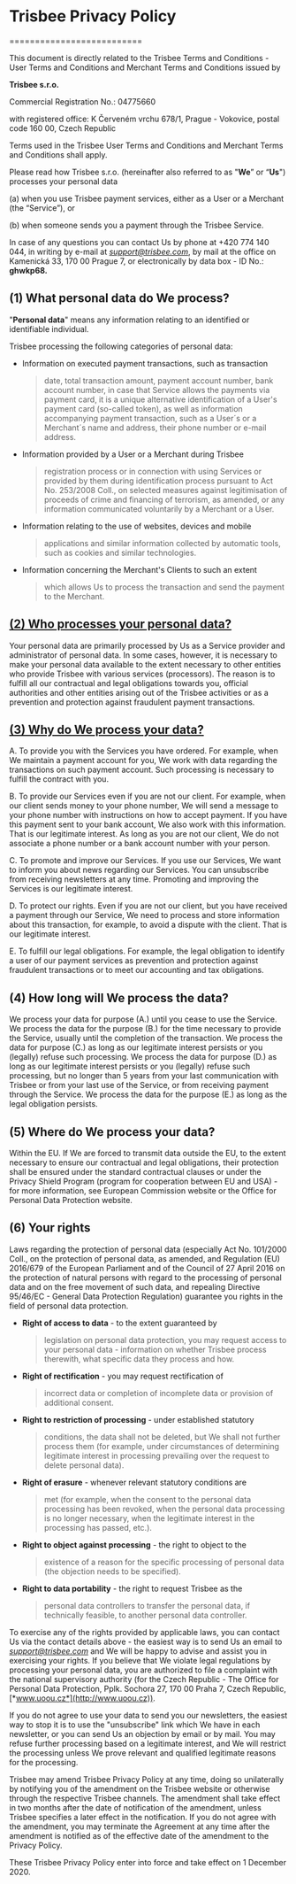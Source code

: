 # Trisbee Privacy Policy
==========================

This document is directly related to the Trisbee Terms and Conditions -
User Terms and Conditions and Merchant Terms and Conditions issued by

**Trisbee s.r.o.**

Commercial Registration No.: 04775660

with registered office: K Červeném vrchu 678/1, Prague - Vokovice,
postal code 160 00, Czech Republic

Terms used in the Trisbee User Terms and Conditions and Merchant Terms
and Conditions shall apply.

Please read how Trisbee s.r.o. (hereinafter also referred to as "**We**”
or “**Us**") processes your personal data

\(a) when you use Trisbee payment services, either as a User or a
Merchant (the “Service”), or

\(b) when someone sends you a payment through the Trisbee Service.

In case of any questions you can contact Us by phone at +420 774 140
044, in writing by e-mail at
[*support@trisbee.com*](mailto:support@trisbee.com), by mail at the
office on Kamenická 33, 170 00 Prague 7, or electronically by data box -
ID No.: **ghwkp68.**

**(1) What personal data do We process?**
-----------------------------------------

"**Personal data**" means any information relating to an identified or
identifiable individual.

Trisbee processing the following categories of personal data:

-   Information on executed payment transactions, such as transaction
    > date, total transaction amount, payment account number, bank
    > account number, in case that Service allows the payments via
    > payment card, it is a unique alternative identification of a
    > User's payment card (so-called token), as well as information
    > accompanying payment transaction, such as a User´s or a Merchant´s
    > name and address, their phone number or e-mail address.

-   Information provided by a User or a Merchant during Trisbee
    > registration process or in connection with using Services or
    > provided by them during identification process pursuant to Act No.
    > 253/2008 Coll., on selected measures against legitimisation of
    > proceeds of crime and financing of terrorism, as amended, or any
    > information communicated voluntarily by a Merchant or a User.

<!-- -->

-   Information relating to the use of websites, devices and mobile
    > applications and similar information collected by automatic tools,
    > such as cookies and similar technologies.

-   Information concerning the Merchant's Clients to such an extent
    > which allows Us to process the transaction and send the payment to
    > the Merchant.

<a name="who"></a>

[**(2) Who processes your personal data?**](#who)
-----------------------------------------

Your personal data are primarily processed by Us as a Service provider
and administrator of personal data. In some cases, however, it is
necessary to make your personal data available to the extent necessary
to other entities who provide Trisbee with various services
(processors). The reason is to fulfill all our contractual and legal
obligations towards you, official authorities and other entities arising
out of the Trisbee activities or as a prevention and protection against
fraudulent payment transactions.

<a name="why"></a>

[**(3) Why do We process your data?**](#why)
------------------------------------

A.  To provide you with the Services you have ordered. For example, when
We maintain a payment account for you, We work with data regarding
the transactions on such payment account. Such processing is
necessary to fulfill the contract with you.

B.  To provide our Services even if you are not our client. For example,
when our client sends money to your phone number, We will send a
message to your phone number with instructions on how to
accept payment. If you have this payment sent to your bank account,
We also work with this information. That is our legitimate interest.
As long as you are not our client, We do not associate a phone
number or a bank account number with your person.

C.  To promote and improve our Services. If you use our Services, We
want to inform you about news regarding our Services. You can
unsubscribe from receiving newsletters at any time. Promoting and
improving the Services is our legitimate interest.

D.  To protect our rights. Even if you are not our client, but you have
received a payment through our Service, We need to process and store
information about this transaction, for example, to avoid a dispute
with the client. That is our legitimate interest.

E.  To fulfill our legal obligations. For example, the legal obligation
to identify a user of our payment services as prevention and
protection against fraudulent transactions or to meet our accounting
and tax obligations.

**(4) How long will We process the data?**
------------------------------------------

We process your data for purpose (A.) until you cease to use the
Service. We process the data for the purpose (B.) for the time necessary
to provide the Service, usually until the completion of the transaction.
We process the data for purpose (C.) as long as our legitimate interest
persists or you (legally) refuse such processing. We process the data
for purpose (D.) as long as our legitimate interest persists or you
(legally) refuse such processing, but no longer than 5 years from your
last communication with Trisbee or from your last use of the Service, or
from receiving payment through the Service. We process the data for the
purpose (E.) as long as the legal obligation persists.

**(5) Where do We process your data?**
--------------------------------------

Within the EU. If We are forced to transmit data outside the EU, to the
extent necessary to ensure our contractual and legal obligations, their
protection shall be ensured under the standard contractual clauses or
under the Privacy Shield Program (program for cooperation between EU and
USA) - for more information, see European Commission website or the
Office for Personal Data Protection website.

**(6) Your rights**
-------------------

Laws regarding the protection of personal data (especially Act No.
101/2000 Coll., on the protection of personal data, as amended, and
Regulation (EU) 2016/679 of the European Parliament and of the Council
of 27 April 2016 on the protection of natural persons with regard to the
processing of personal data and on the free movement of such data, and
repealing Directive 95/46/EC - General Data Protection Regulation)
guarantee you rights in the field of personal data protection.

-   **Right of access to data** - to the extent guaranteed by
    > legislation on personal data protection, you may request access to
    > your personal data - information on whether Trisbee process
    > therewith, what specific data they process and how.

-   **Right of rectification** - you may request rectification of
    > incorrect data or completion of incomplete data or provision of
    > additional consent.

-   **Right to restriction of processing** - under established statutory
    > conditions, the data shall not be deleted, but We shall not
    > further process them (for example, under circumstances of
    > determining legitimate interest in processing prevailing over the
    > request to delete personal data).

-   **Right of erasure** - whenever relevant statutory conditions are
    > met (for example, when the consent to the personal data processing
    > has been revoked, when the personal data processing is no longer
    > necessary, when the legitimate interest in the processing has
    > passed, etc.).

-   **Right to object against processing** - the right to object to the
    > existence of a reason for the specific processing of personal data
    > (the objection needs to be specified).

-   **Right to data portability** - the right to request Trisbee as the
    > personal data controllers to transfer the personal data, if
    > technically feasible, to another personal data controller.

To exercise any of the rights provided by applicable laws, you can
contact Us via the contact details above - the easiest way is to send Us
an email to [*support@trisbee.com*](mailto:support@trisbee.com) and We
will be happy to advise and assist you in exercising your rights. If you
believe that We violate legal regulations by processing your personal
data, you are authorized to file a complaint with the national
supervisory authority (for the Czech Republic - The Office for Personal
Data Protection, Pplk. Sochora 27, 170 00 Praha 7, Czech Republic,
[*www.uoou.cz*](http://www.uoou.cz)).

If you do not agree to use your data to send you our newsletters, the
easiest way to stop it is to use the "unsubscribe" link which We have in
each newsletter, or you can send Us an objection by email or by mail.
You may refuse further processing based on a legitimate interest, and We
will restrict the processing unless We prove relevant and qualified
legitimate reasons for the processing.

Trisbee may amend Trisbee Privacy Policy at any time, doing so
unilaterally by notifying you of the amendment on the Trisbee website or
otherwise through the respective Trisbee channels. The amendment shall
take effect in two months after the date of notification of the
amendment, unless Trisbee specifies a later effect in the notification.
If you do not agree with the amendment, you may terminate the Agreement
at any time after the amendment is notified as of the effective date of
the amendment to the Privacy Policy.

These Trisbee Privacy Policy enter into force and take effect on 1
December 2020.
